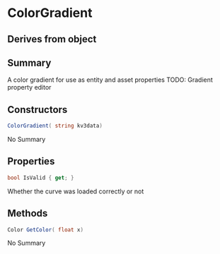 # ColorGradient

## Derives from object

## Summary

A color gradient for use as entity and asset properties
TODO: Gradient property editor
## Constructors

```c#
ColorGradient( string kv3data) 
```
No Summary
## Properties

```c#
bool IsValid { get; } 
```
Whether the curve was loaded correctly or not
## Methods

```c#
Color GetColor( float x) 
```
No Summary
